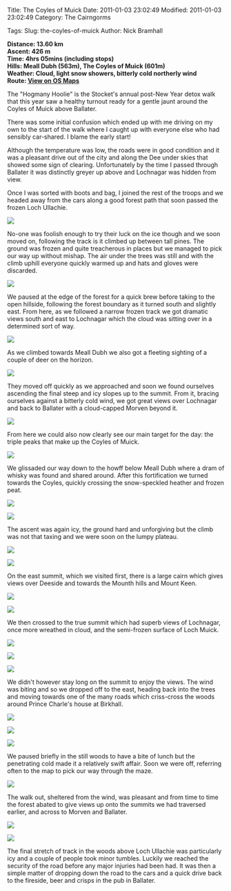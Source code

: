 Title: The Coyles of Muick
Date: 2011-01-03 23:02:49
Modified: 2011-01-03 23:02:49
Category: The Cairngorms

Tags: 
Slug: the-coyles-of-muick
Author: Nick Bramhall

**Distance: 13.60 km  
Ascent: 426 m  
Time: 4hrs 05mins (including stops)  
Hills: Meall Dubh (563m), The Coyles of Muick (601m)  
Weather: Cloud, light snow showers, bitterly cold northerly wind  
Route: [View on OS Maps](https://www.invertedworld.co.uk/hillwalking/hillwalk/357)**



The "Hogmany Hoolie" is the Stocket's annual post-New Year detox walk that this year saw a healthy turnout ready for a gentle jaunt around the Coyles of Muick above Ballater. 

<!--more-->

There was some initial confusion which ended up with me driving on my own to the start of the walk where I caught up with everyone else who had sensibly car-shared. I blame the early start! 



Although the temperature was low, the roads were in good condition and it was a pleasant drive out of the city and along the Dee under skies that showed some sign of clearing. Unfortunately by the time I passed through Ballater it was distinctly greyer up above and Lochnagar was hidden from view.



Once I was sorted with boots and bag, I joined the rest of the troops and we headed away from the cars along a good forest path that soon passed the frozen Loch Ullachie.



[![](http://farm6.static.flickr.com/5241/5320364531_c169f6134d_b.jpg)](http://www.flickr.com/photos/53725815@N00/5320364531)



No-one was foolish enough to try their luck on the ice though and we soon moved on, following the track is it climbed up between tall pines. The ground was frozen and quite treacherous in places but we managed to pick our way up without mishap. The air under the trees was still and with the climb uphill everyone quickly warmed up and hats and gloves were discarded.



[![](http://farm6.static.flickr.com/5246/5320974542_21ff4aa957_b.jpg)](http://www.flickr.com/photos/53725815@N00/5320974542)



We paused at the edge of the forest for a quick brew before taking to the open hillside, following the forest boundary as it turned south and slightly east. From here, as we followed a narrow frozen track we got dramatic views south and east to Lochnagar which the cloud was sitting over in a determined sort of way.



[![](http://farm6.static.flickr.com/5244/5320732300_c3358ed675_b.jpg)](http://www.flickr.com/photos/53725815@N00/5320732300)



As we climbed towards Meall Dubh we also got a fleeting sighting of a couple of deer on the horizon. 



[![](http://farm6.static.flickr.com/5205/5320748290_d4db86e8d9_b.jpg)](http://www.flickr.com/photos/53725815@N00/5320748290)



They moved off quickly as we approached and soon we found ourselves ascending the final steep and icy slopes up to the summit. From it, bracing ourselves against a bitterly cold wind, we got great views over Lochnagar and back to Ballater with a cloud-capped Morven beyond it.



[![](http://farm6.static.flickr.com/5086/5320410961_5bd283fb3f_b.jpg)](http://www.flickr.com/photos/53725815@N00/5320410961)



From here we could also now clearly see our main target for the day: the triple peaks that make up the Coyles of Muick.



[![](http://farm6.static.flickr.com/5128/5320907854_73242f5538_b.jpg)](http://www.flickr.com/photos/53725815@N00/5320907854)



We glissaded our way down to the howff below Meall Dubh where a dram of whisky was found and shared around. After this fortification we turned towards the Coyles, quickly crossing the snow-speckled heather and frozen peat.



[![](http://farm6.static.flickr.com/5202/5323886972_876bc557fb_b.jpg)](http://www.flickr.com/photos/53725815@N00/5323886972)



[![](http://farm6.static.flickr.com/5208/5323278457_fd8254b118_b.jpg)](http://www.flickr.com/photos/53725815@N00/5323278457)



The ascent was again icy, the ground hard and unforgiving but the climb was not that taxing and we were soon on the lumpy plateau. 



[![](http://farm6.static.flickr.com/5041/5323285631_2699bf515c_b.jpg)](http://www.flickr.com/photos/53725815@N00/5323285631)



[![](http://farm6.static.flickr.com/5164/5323894052_fd5c535036_b.jpg)](http://www.flickr.com/photos/53725815@N00/5323894052)



On the east summit, which we visited first, there is a large cairn which gives views over Deeside and towards the Mounth hills and Mount Keen. 



[![](http://farm6.static.flickr.com/5210/5323897696_00e9d9b1e3_b.jpg)](http://www.flickr.com/photos/53725815@N00/5323897696)



[![](http://farm6.static.flickr.com/5002/5323905048_6cc771514d_b.jpg)](http://www.flickr.com/photos/53725815@N00/5323905048)



We then crossed to the true summit which had superb views of Lochnagar, once more wreathed in cloud, and the semi-frozen surface of Loch Muick.



[![](http://farm6.static.flickr.com/5207/5323908586_524ca81075_b.jpg)](http://www.flickr.com/photos/53725815@N00/5323908586)



[![](http://farm6.static.flickr.com/5283/5323924008_b935957905_b.jpg)](http://www.flickr.com/photos/53725815@N00/5323924008)



[![](http://farm6.static.flickr.com/5208/5323927658_5c95ae57b6_b.jpg)](http://www.flickr.com/photos/53725815@N00/5323927658)



We didn't however stay long on the summit to enjoy the views. The wind was biting and so we dropped off to the east, heading back into the trees and moving towards one of the many roads which criss-cross the woods around Prince Charle's house at Birkhall.



[![](http://farm6.static.flickr.com/5285/5323934788_ec3ec6816d_b.jpg)](http://www.flickr.com/photos/53725815@N00/5323934788)



[![](http://farm6.static.flickr.com/5289/5323336785_40af33c53f_b.jpg)](http://www.flickr.com/photos/53725815@N00/5323336785)



[![](http://farm6.static.flickr.com/5008/5323340825_ba5a7f912d_b.jpg)](http://www.flickr.com/photos/53725815@N00/5323340825)



We paused briefly in the still woods to have a bite of lunch but the penetrating cold made it a relatively swift affair. Soon we were off, referring often to the map to pick our way through the maze.



[![](http://farm6.static.flickr.com/5246/5323949258_4bd4574c2e_b.jpg)](http://www.flickr.com/photos/53725815@N00/5323949258)



The walk out, sheltered from the wind, was pleasant and from time to time the forest abated to give views up onto the summits we had traversed earlier, and across to Morven and Ballater.



[![](http://farm6.static.flickr.com/5046/5323347703_8d9d1ce204_b.jpg)](http://www.flickr.com/photos/53725815@N00/5323347703)



[![](http://farm6.static.flickr.com/5089/5323351125_519049fa11_b.jpg)](http://www.flickr.com/photos/53725815@N00/5323351125)



The final stretch of track in the woods above Loch Ullachie was particularly icy and a couple of people took minor tumbles. Luckily we reached the security of the road before any major injuries had been had. It was then a simple matter of dropping down the road to the cars and a quick drive back to the fireside, beer and crisps in the pub in Ballater.




